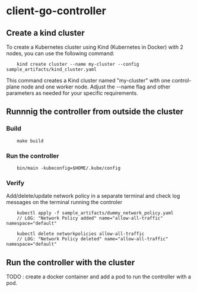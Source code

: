 # client-go-controller


## Create a kind cluster

To create a Kubernetes cluster using Kind (Kubernetes in Docker) with 2 nodes, you can use the following command:

```
    kind create cluster --name my-cluster --config sample_artifacts/kind_cluster.yaml
```

This command creates a Kind cluster named "my-cluster" with one control-plane node and one worker node. Adjust the --name flag and other parameters as needed for your specific requirements.

## Runnnig the controller from outside the cluster

### Build 

```
    make build
```

### Run the controller

```
    bin/main -kubeconfig=$HOME/.kube/config
```

### Verify

Add/delete/update network policy in a separate terminal and check log messages on the terminal running the controler

```
    kubectl apply -f sample_artifacts/dummy_network_policy.yaml
    // LOG: "Network Policy added" name="allow-all-traffic" namespace="default"

    kubectl delete networkpolicies allow-all-traffic
    // LOG: "Network Policy deleted" name="allow-all-traffic" namespace="default"

```


## Run the controller with the cluster 

TODO : create a docker container and add a pod to run the controller with a pod.